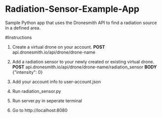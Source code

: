 # Radiation-Sensor-Example-App
Sample Python app that uses the Dronesmith API to find a radiation source in a defined area. 

#Instructions

1. Create a virtual drone on your account. **POST** api.dronesmith.io/api/drone/drone-name

2. Add a radiation sensor to your newly created or existing virtual drone. **POST** api.dronesmith.io/api/drone/drone-name/radiation_sensor **BODY** {"intensity": 0}

3. Add your account info to user-account.json
4. Run radiation_sensor.py
5. Run server.py in seperate terminal
6. Go to http://localhost:8080
